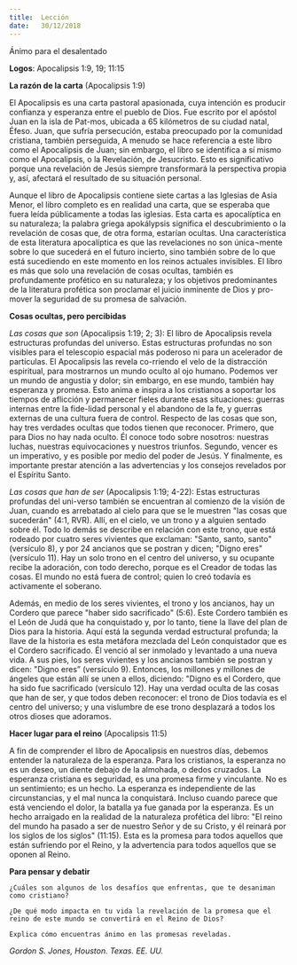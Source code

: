 ```yaml
---
title:  Lección
date:   30/12/2018
---
```


Ánimo para el desalentado

**Logos**: Apocalipsis 1:9, 19; 11:15 

**La razón de la carta** (Apocalipsis 1:9) 

El Apocalipsis es una carta pastoral apasionada, cuya intención es producir confianza y esperanza entre el pueblo de Dios. Fue escrito por el apóstol Juan en la isla de Pat-mos, ubicada a 65 kilómetros de su ciudad natal, Éfeso. Juan, que sufría persecución, estaba preocupado por la comunidad cristiana, también perseguida, A menudo se hace referencia a este libro como el Apocalipsis de Juan; sin embargo, el libro se identifica a sí mismo como el Apocalipsis, o la Revelación, de Jesucristo. Esto es significativo porque una revelación de Jesús siempre transformará la perspectiva propia y, así, afectará el resultado de su situación personal. 

Aunque el libro de Apocalipsis contiene siete cartas a las Iglesias de Asia Menor, el libro completo es en realidad una carta, que se esperaba que fuera leída públicamente a todas las iglesias. Esta carta es apocalíptica en su naturaleza; la palabra griega apokálypsis significa el descubrimiento o la revelación de cosas que, de otra forma, estarían ocultas. Una característica de esta literatura apocalíptica es que las revelaciones no son única¬mente sobre lo que sucederá en el futuro incierto, sino también sobre de lo que está sucediendo en este momento en los reinos actuales invisibles. El libro es más que solo una revelación de cosas ocultas, también es profundamente profético en su naturaleza; y los objetivos predominantes de la literatura profética son proclamar el juicio inminente de Dios y pro-mover la seguridad de su promesa de salvación. 

**Cosas ocultas, pero percibidas**

_Las cosas que son_ (Apocalipsis 1:19; 2; 3): El libro de Apocalipsis revela estructuras profundas del universo. Estas estructuras profundas no son visibles para el telescopio espacial más poderoso ni para un acelerador de partículas. El Apocalipsis las revela co-rriendo el velo de la distracción espiritual, para mostrarnos un mundo oculto al ojo humano. Podemos ver un mundo de angustia y dolor; sin embargo, en ese mundo, también hay esperanza y promesa. Esto anima e inspira a los cristianos a soportar los tiempos de aflicción y permanecer fieles durante esas situaciones: guerras internas entre la fide-lidad personal y el abandono de la fe, y guerras externas de una cultura fuera de control. Respecto de las cosas que son, hay tres verdades ocultas que todos tienen que reconocer. Primero, que para Dios no hay nada oculto. Él conoce todo sobre nosotros: nuestras luchas, nuestras equivocaciones y nuestros triunfos. Segundo, vencer es un imperativo, y es posible por medio del poder de Jesús. Y finalmente, es importante prestar atención a las advertencias y los consejos revelados por el Espíritu Santo. 

_Las cosas que han de ser_ (Apocalipsis 1:19; 4-22): Estas estructuras profundas del uni-verso también se encuentran al comienzo de la visión de Juan, cuando es arrebatado al cielo para que se le muestren "las cosas que sucederán" (4:1, RVR). Allí, en el cielo, ve un trono y a alguien sentado sobre él. Todo lo demás se describe en relación con este trono, que está rodeado por cuatro seres vivientes que exclaman: "Santo, santo, santo" (versículo 8), y por 24 ancianos que se postran y dicen; "Digno eres" (versículo 11). Hay un solo trono en el centro del universo, y su ocupante recibe la adoración, con todo derecho, porque es el Creador de todas las cosas. El mundo no está fuera de control; quien lo creó todavía es activamente el soberano. 

Además, en medio de los seres vivientes, el trono y los ancianos, hay un Cordero que parece "haber sido sacrificado" (5:6). Este Cordero también es el León de Judá que ha conquistado y, por lo tanto, tiene la llave del plan de Dios para la historia. Aquí está la segunda verdad estructural profunda; la llave de la historia es esta metáfora mezclada del León conquistador que es el Cordero sacrificado. Él venció al ser inmolado y levantado a una nueva vida. A sus pies, los seres vivientes y los ancianos también se postran y dicen: "Digno eres” (versículo 9). Entonces, los millones y millones de ángeles que están allí se unen a ellos, diciendo: "Digno es el Cordero, que ha sido fue sacrificado (versículo 12). Hay una verdad oculta de las cosas que han de ser, y que todos deben reconocer: el trono de Dios todavía es el centro del universo; y una vislumbre de ese trono desplazará a todos los otros dioses que adoramos. 

**Hacer lugar para el reino** (Apocalipsis 11:5) 

A fin de comprender el libro de Apocalipsis en nuestros días, debemos entender la naturaleza de la esperanza. Para los cristianos, la esperanza no es un deseo, un diente debajo de la almohada, o dedos cruzados. La esperanza cristiana es seguridad, es una promesa firme y vinculante. No es un sentimiento; es un hecho. La esperanza es independiente de las circunstancias, y el mal nunca la conquistará. Incluso cuando parece que está venciendo el dolor, la batalla ya fue ganada por la esperanza. Es un hecho arraigado en la realidad de la naturaleza profética del libro: "El reino del mundo ha pasado a ser de nuestro Señor y de su Cristo, y él reinará por los siglos de los siglos" (11:15). Esta es la promesa para todos aquellos que están sufriendo por el Reino, y la advertencia para todos aquellos que se oponen al Reino. 

**Para pensar y debatir**

`¿Cuáles son algunos de los desafíos que enfrentas, que te desaniman como cristiano?`

`¿De qué modo impacta en tu vida la revelación de la promesa que el reino de este mundo se convertirá en el Reino de Dios?`

`Explica cómo encuentras ánimo en las promesas reveladas.`

_Gordon S. Jones, Houston. Texas. EE. UU._